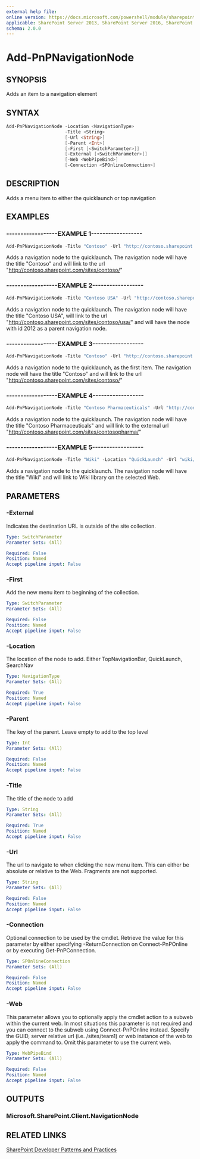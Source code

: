 ```yaml
---
external help file:
online version: https://docs.microsoft.com/powershell/module/sharepoint-pnp/add-pnpnavigationnode
applicable: SharePoint Server 2013, SharePoint Server 2016, SharePoint Server 2019, SharePoint Online
schema: 2.0.0
---
```

# Add-PnPNavigationNode

## SYNOPSIS
Adds an item to a navigation element

## SYNTAX

```powershell
Add-PnPNavigationNode -Location <NavigationType>
                      -Title <String>
                      [-Url <String>]
                      [-Parent <Int>]
                      [-First [<SwitchParameter>]]
                      [-External [<SwitchParameter>]]
                      [-Web <WebPipeBind>]
                      [-Connection <SPOnlineConnection>]
```

## DESCRIPTION
Adds a menu item to either the quicklaunch or top navigation

## EXAMPLES

### ------------------EXAMPLE 1------------------
```powershell
Add-PnPNavigationNode -Title "Contoso" -Url "http://contoso.sharepoint.com/sites/contoso/" -Location "QuickLaunch"
```

Adds a navigation node to the quicklaunch. The navigation node will have the title "Contoso" and will link to the url "http://contoso.sharepoint.com/sites/contoso/"

### ------------------EXAMPLE 2------------------
```powershell
Add-PnPNavigationNode -Title "Contoso USA" -Url "http://contoso.sharepoint.com/sites/contoso/usa/" -Location "QuickLaunch" -Parent 2012
```

Adds a navigation node to the quicklaunch. The navigation node will have the title "Contoso USA", will link to the url "http://contoso.sharepoint.com/sites/contoso/usa/" and will have the node with id 2012 as a parent navigation node.

### ------------------EXAMPLE 3------------------
```powershell
Add-PnPNavigationNode -Title "Contoso" -Url "http://contoso.sharepoint.com/sites/contoso/" -Location "QuickLaunch" -First
```

Adds a navigation node to the quicklaunch, as the first item. The navigation node will have the title "Contoso" and will link to the url "http://contoso.sharepoint.com/sites/contoso/"

### ------------------EXAMPLE 4------------------
```powershell
Add-PnPNavigationNode -Title "Contoso Pharmaceuticals" -Url "http://contoso.sharepoint.com/sites/contosopharma/" -Location "QuickLaunch" -External
```

Adds a navigation node to the quicklaunch. The navigation node will have the title "Contoso Pharmaceuticals" and will link to the external url "http://contoso.sharepoint.com/sites/contosopharma/"

### ------------------EXAMPLE 5------------------
```powershell
Add-PnPNavigationNode -Title "Wiki" -Location "QuickLaunch" -Url "wiki/"
```

Adds a navigation node to the quicklaunch. The navigation node will have the title "Wiki" and will link to Wiki library on the selected Web.

## PARAMETERS

### -External
Indicates the destination URL is outside of the site collection.

```yaml
Type: SwitchParameter
Parameter Sets: (All)

Required: False
Position: Named
Accept pipeline input: False
```

### -First
Add the new menu item to beginning of the collection.

```yaml
Type: SwitchParameter
Parameter Sets: (All)

Required: False
Position: Named
Accept pipeline input: False
```

### -Location
The location of the node to add. Either TopNavigationBar, QuickLaunch, SearchNav

```yaml
Type: NavigationType
Parameter Sets: (All)

Required: True
Position: Named
Accept pipeline input: False
```

### -Parent
The key of the parent. Leave empty to add to the top level

```yaml
Type: Int
Parameter Sets: (All)

Required: False
Position: Named
Accept pipeline input: False
```

### -Title
The title of the node to add

```yaml
Type: String
Parameter Sets: (All)

Required: True
Position: Named
Accept pipeline input: False
```

### -Url
The url to navigate to when clicking the new menu item. This can either be absolute or relative to the Web. Fragments are not supported.

```yaml
Type: String
Parameter Sets: (All)

Required: False
Position: Named
Accept pipeline input: False
```

### -Connection
Optional connection to be used by the cmdlet. Retrieve the value for this parameter by either specifying -ReturnConnection on Connect-PnPOnline or by executing Get-PnPConnection.

```yaml
Type: SPOnlineConnection
Parameter Sets: (All)

Required: False
Position: Named
Accept pipeline input: False
```

### -Web
This parameter allows you to optionally apply the cmdlet action to a subweb within the current web. In most situations this parameter is not required and you can connect to the subweb using Connect-PnPOnline instead. Specify the GUID, server relative url (i.e. /sites/team1) or web instance of the web to apply the command to. Omit this parameter to use the current web.

```yaml
Type: WebPipeBind
Parameter Sets: (All)

Required: False
Position: Named
Accept pipeline input: False
```

## OUTPUTS

### Microsoft.SharePoint.Client.NavigationNode

## RELATED LINKS

[SharePoint Developer Patterns and Practices](https://aka.ms/sppnp)
